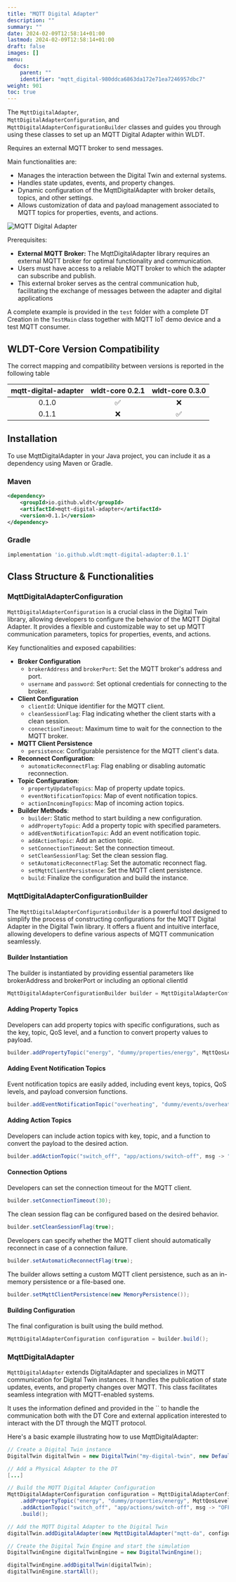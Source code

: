 ```yaml
---
title: "MQTT Digital Adapter"
description: ""
summary: ""
date: 2024-02-09T12:58:14+01:00
lastmod: 2024-02-09T12:58:14+01:00
draft: false
images: []
menu:
  docs:
    parent: ""
    identifier: "mqtt_digital-980ddca6863da172e71ea7246957dbc7"
weight: 901
toc: true
---
```



The `MqttDigitalAdapter`,  
`MqttDigitalAdapterConfiguration`, and `MqttDigitalAdapterConfigurationBuilder` classes and guides you through using these classes to set up an MQTT Digital Adapter within WLDT.

Requires an external MQTT broker to send messages.

Main functionalities are: 

- Manages the interaction between the Digital Twin and external systems.
- Handles state updates, events, and property changes.
- Dynamic configuration of the MqttDigitalAdapter with broker details, topics, and other settings.
- Allows customization of data and payload management associated to MQTT topics for properties, events, and actions.

![MQTT Digital Adapter](images/mqtt_digital_adapter_schema.jpg)

Prerequisites:

- **External MQTT Broker:** The MqttDigitalAdapter library requires an external MQTT broker for optimal functionality and communication.
- Users must have access to a reliable MQTT broker to which the adapter can subscribe and publish.
- This external broker serves as the central communication hub, facilitating the exchange of messages between the adapter and digital applications

A complete example is provided in the `test` folder with a complete DT Creation in the `TestMain` class together with MQTT IoT demo device and
a test MQTT consumer.

## WLDT-Core Version Compatibility

The correct mapping and compatibility between versions is reported in the following table

| **mqtt-digital-adapter** |   wldt-core 0.2.1  |   wldt-core 0.3.0  |
|:------------------------:|:------------------:|:------------------:|
|          0.1.0           | :white_check_mark: |         :x:        |
|          0.1.1           |         :x:        | :white_check_mark: |

## Installation

To use MqttDigitalAdapter in your Java project, you can include it as a dependency using Maven or Gradle.

### Maven

```xml
<dependency>
    <groupId>io.github.wldt</groupId>
    <artifactId>mqtt-digital-adapter</artifactId>
    <version>0.1.1</version>
</dependency>
```

### Gradle

```groovy
implementation 'io.github.wldt:mqtt-digital-adapter:0.1.1'
```

## Class Structure & Functionalities

### MqttDigitalAdapterConfiguration

`MqttDigitalAdapterConfiguration` is a crucial class in the Digital Twin library, allowing developers to configure the behavior of the MQTT Digital Adapter. 
It provides a flexible and customizable way to set up MQTT communication parameters, topics for properties, events, and actions.

Key functionalities and exposed capabilities: 

- **Broker Configuration**
  - `brokerAddress` and `brokerPort`: Set the MQTT broker's address and port.
  - `username` and `password`: Set optional credentials for connecting to the broker.
- **Client Configuration**
  - `clientId`: Unique identifier for the MQTT client.
  - `cleanSessionFlag`: Flag indicating whether the client starts with a clean session.
  - `connectionTimeout`: Maximum time to wait for the connection to the MQTT broker.
- **MQTT Client Persistence**
  - `persistence`: Configurable persistence for the MQTT client's data.
- **Reconnect Configuration**:
  - `automaticReconnectFlag`: Flag enabling or disabling automatic reconnection.
- **Topic Configuration**:
  - `propertyUpdateTopics`: Map of property update topics.
  - `eventNotificationTopics`: Map of event notification topics.
  - `actionIncomingTopics`: Map of incoming action topics.
- **Builder Methods**:
  - `builder`: Static method to start building a new configuration. 
  - `addPropertyTopic`: Add a property topic with specified parameters. 
  - `addEventNotificationTopic`: Add an event notification topic. 
  - `addActionTopic`: Add an action topic. 
  - `setConnectionTimeout`: Set the connection timeout. 
  - `setCleanSessionFlag`: Set the clean session flag. 
  - `setAutomaticReconnectFlag`: Set the automatic reconnect flag. 
  - `setMqttClientPersistence`: Set the MQTT client persistence. 
  - `build`: Finalize the configuration and build the instance.

### MqttDigitalAdapterConfigurationBuilder

The `MqttDigitalAdapterConfigurationBuilder` is a powerful tool designed to simplify the process of constructing configurations 
for the MQTT Digital Adapter in the Digital Twin library. It offers a fluent and intuitive interface, allowing developers to define various aspects of MQTT communication seamlessly.

#### Builder Instantiation

The builder is instantiated by providing essential parameters like brokerAddress and brokerPort or including an optional clientId

```java
MqttDigitalAdapterConfigurationBuilder builder = MqttDigitalAdapterConfiguration.builder("127.0.0.1", 1883);
```

#### Adding Property Topics

Developers can add property topics with specific configurations, such as the key, topic, QoS level, and a function to convert property values to payload.

```java
builder.addPropertyTopic("energy", "dummy/properties/energy", MqttQosLevel.MQTT_QOS_0, value -> String.valueOf(((Double)value).intValue()));
```

#### Adding Event Notification Topics

Event notification topics are easily added, including event keys, topics, QoS levels, and payload conversion functions.

```java
builder.addEventNotificationTopic("overheating", "dummy/events/overheating/notifications", MqttQosLevel.MQTT_QOS_0, Object::toString);
```

#### Adding Action Topics

Developers can include action topics with key, topic, and a function to convert the payload to the desired action.

```java
builder.addActionTopic("switch_off", "app/actions/switch-off", msg -> "OFF");
```

#### Connection Options

Developers can set the connection timeout for the MQTT client.

```java
builder.setConnectionTimeout(30);
```

The clean session flag can be configured based on the desired behavior.

```java
builder.setCleanSessionFlag(true);
```

Developers can specify whether the MQTT client should automatically reconnect in case of a connection failure.

```java
builder.setAutomaticReconnectFlag(true);
```

The builder allows setting a custom MQTT client persistence, such as an in-memory persistence or a file-based one.

```java
builder.setMqttClientPersistence(new MemoryPersistence());
```

#### Building Configuration

The final configuration is built using the build method.

```java
MqttDigitalAdapterConfiguration configuration = builder.build();
```

### MqttDigitalAdapter

`MqttDigitalAdapter` extends DigitalAdapter and specializes in MQTT communication for Digital Twin instances. 
It handles the publication of state updates, events, and property changes over MQTT. 
This class facilitates seamless integration with MQTT-enabled systems.

It uses the information defined and provided in the `` to handle the communication both with the DT Core and external 
application interested to interact with the DT through the MQTT protocol.

Here's a basic example illustrating how to use MqttDigitalAdapter:

```java
// Create a Digital Twin instance
DigitalTwin digitalTwin = new DigitalTwin("my-digital-twin", new DefaultShadowingFunction());

// Add a Physical Adapter to the DT 
[...]

// Build the MQTT Digital Adapter Configuration
MqttDigitalAdapterConfiguration configuration = MqttDigitalAdapterConfiguration.builder("127.0.0.1", 1883)
    .addPropertyTopic("energy", "dummy/properties/energy", MqttQosLevel.MQTT_QOS_0, value -> String.valueOf(((Double)value).intValue()))
    .addActionTopic("switch_off", "app/actions/switch-off", msg -> "OFF")
    .build();

// Add the MQTT Digital Adapter to the Digital Twin
digitalTwin.addDigitalAdapter(new MqttDigitalAdapter("mqtt-da", configuration));

// Create the Digital Twin Engine and start the simulation
DigitalTwinEngine digitalTwinEngine = new DigitalTwinEngine();

digitalTwinEngine.addDigitalTwin(digitalTwin);
digitalTwinEngine.startAll();
```